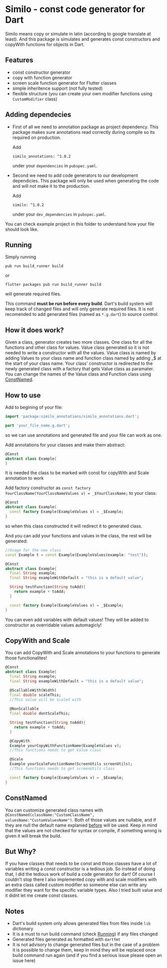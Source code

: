 # Similo - const code generator for Dart

Similo means copy or simulate in latin (according to google translate at least). And this package is simulates and generates const constructors and copyWith functions for objects in Dart.

## Features
 - const constructor generator
 - copy with function generator
 - screen scale function generator for Flutter classes
 - simple inheritence support (not fully tested)
 - flexible structure (you can create your own modifier functions using `CustomModifier` class)

## Adding dependecies

- First of all we need to annotation package as project dependency. This package makes sure annotations read correctly during compile so its required on production.

    Add 
    ```
    similo_annotations: ^1.0.2
    ```
    under  your `dependencies` in `pubspec.yaml`.

- Second we need to add code generators to our development dependicies. This package will only be used when generating the code and will not make it to the production.

    Add 
    ```
    similo: ^1.0.2
    ```
    under  your `dev_dependencies` in `pubspec.yaml`.

You can check example project in this folder to understand how your file should look like.

## Running

Simply running
```
pub run build_runner build
```
or

```
flutter packages pub run build_runner build
```
will generate required files.

This command **must be run before every build**. Dart's build system will keep track of changed files and will only generate required files. It is not recomended to add generated files (named as `*.g.dart`) to source control.

## How it does work?

Given a class, generator creates two more classes. One class for all the functions and other class for values. Value class generated so it is not needed to write a constructor with all the values. Value class is named by adding Values to your class name and function class named by adding _$ at the start of your class name. Your class' constructor is redirected to the newly generated class with a factory that gets Value class as paramater. You can change the names of the Value class and Function class using [ConstNamed](#constnamed).

## How to use

Add to begining of your file:
```dart
import 'package:similo_annotations/similo_annotations.dart';

part 'your_file_name.g.dart';
```
so we can use annotations and generated file and your file can work as one.

Add annotations for your classes and make them abstract:
```dart
@Const
abstract class Example{
}
```
It is needed the class to be marked with const for copyWith and Scale annotation to work

Add factory constructor as `const factory YourClassName(YourClassNameValues v) = _$YourClassName;` to your class:
```dart
@Const
abstract class Example{
  const factory Example(ExampleValues v) = _$Example;
}
```
so when this class constructed it will redirect it to generated class.

And you can add your functions and values in the class, the rest will be generated:
```dart
//Usage for the new class
const Example t = const Example(ExampleValues(example: "test")); 

@Const
abstract class Example{
  final String example;
  final String exampleWithDefault = "this is a default value";

  String testFunction(String toAdd){
    return example + toAdd;
  }

  const factory Example(ExampleValues v) = _$Example;
}
```
You can even add variables with default values! They will be added to constructor as overridable values automagicly!

## CopyWith and Scale
You can add CopyWith and Scale annotations to your functions to generate those functionalites!
```dart
@Const
abstract class Example{
  final String example;
  final String exampleWithDefault = "this is a default value";

  @ScallableWith(Width)
  final double scaleThis;
  //This value will be scaled with 
  
  @NonScallable
  final double dontScaleThis;

  String testFunction(String toAdd){
    return example + toAdd;
  }

  @CopyWith
  Example yourCopyWithFunctionName(ExampleValues v);
  //This functions needs to get Value class

  @Scale
  Example yourScaleFunctionName(ScreenUtils screenUtils);
  //This functions needs to get screenUtils class

  const factory Example(ExampleValues v) = _$Example;
}
```

## ConstNamed
You can customize generated class names with `@ConstNamed(className:"CustomClassName", valuesName:"CustomValuesName")`. Both of those values are nullable, and if they are null the default name explanied [before](#How-it-does-work?) will be used. Keep in mind that the values are not checked for syntax or compile, if something wrong is given it will break the build.

## But Why?
 If you have classes that needs to be const and those classes have a lot of variables writing a const constructor is a tedious job. So instead of doing that, I did the tedious work of build a code generator for dart! Of course I couldn't stop there I also implemented copy with and scale modifiers with an extra class called custom modifier so someone else can write any modifier they want for the specific variable types. Also I tried built value and it didnt let me create const classes.

## Notes
 - Dart's build system only allows generated files from files inside `lib` dictionary
 - It is a must to run build command (check [Running](#running)) if any files changed
 - Generated files generated as formatted with `dartfmt`
 - It is not advisory to change generated files but in the case of a problem it is possible to change them, keep in mind they will be replaced once build command run again (and if you find a serious issue please open an issue here)

